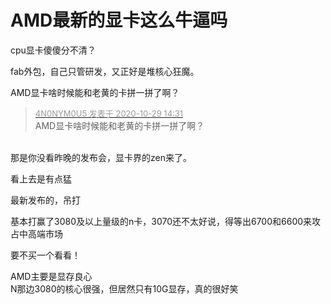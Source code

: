 # AMD最新的显卡这么牛逼吗


cpu显卡傻傻分不清？

fab外包，自己只管研发，又正好是堆核心狂魔。

AMD显卡啥时候能和老黄的卡拼一拼了啊？

<div class="quote"><blockquote><font size="2"><a href="https://www.hostloc.com/forum.php?mod=redirect&amp;goto=findpost&amp;pid=9369202&amp;ptid=759803" target="_blank"><font color="#999999">4N0NYM0U5 发表于 2020-10-29 14:31</font></a></font><br />
AMD显卡啥时候能和老黄的卡拼一拼了啊？</blockquote></div><br />
那是你没看昨晚的发布会，显卡界的zen来了。

看上去是有点猛

最新发布的，吊打

基本打赢了3080及以上量级的n卡，3070还不太好说，得等出6700和6600来攻占中高端市场

要不买一个看看！

AMD主要是显存良心<br />
N那边3080的核心很强，但居然只有10G显存，真的很好笑<img src="static/image/smiley/default/sweat.gif" smilieid="10" border="0" alt="" />
